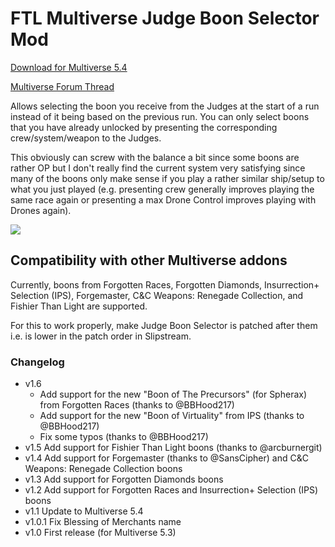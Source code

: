 # FTL Multiverse Judge Boon Selector Mod

[Download for Multiverse 5.4](https://github.com/benediktwerner/FTL-Multiverse-Judge-Boon-Selector-Mod/releases/download/v1.6.0/Multiverse.Judge.Boon.Selector.ftl)

[Multiverse Forum Thread](https://ftlmultiverse.boards.net/thread/45/judge-boon-selector-mod)

Allows selecting the boon you receive from the Judges at the start of a run instead of it being based on the previous run. You can only select boons that you have already unlocked by presenting the corresponding crew/system/weapon to the Judges.

This obviously can screw with the balance a bit since some boons are rather OP but I don't really find the current system very satisfying since many of the boons only make sense if you play a rather similar ship/setup to what you just played (e.g. presenting crew generally improves playing the same race again or presenting a max Drone Control improves playing with Drones again).

![](screenshot.jpeg)

## Compatibility with other Multiverse addons

Currently, boons from Forgotten Races, Forgotten Diamonds, Insurrection+ Selection (IPS), Forgemaster, C&C Weapons: Renegade Collection, and Fishier Than Light are supported.

For this to work properly, make Judge Boon Selector is patched after them i.e. is lower in the patch order in Slipstream.

### Changelog

- v1.6
  - Add support for the new "Boon of The Precursors" (for Spherax) from Forgotten Races (thanks to @BBHood217)
  - Add support for the new "Boon of Virtuality" from IPS (thanks to @BBHood217)
  - Fix some typos (thanks to @BBHood217)
- v1.5 Add support for Fishier Than Light boons (thanks to @arcburnergit)
- v1.4 Add support for Forgemaster (thanks to @SansCipher) and C&C Weapons: Renegade Collection boons
- v1.3 Add support for Forgotten Diamonds boons
- v1.2 Add support for Forgotten Races and Insurrection+ Selection (IPS) boons
- v1.1 Update to Multiverse 5.4
- v1.0.1 Fix Blessing of Merchants name
- v1.0 First release (for Multiverse 5.3)
